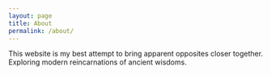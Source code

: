```yaml
---
layout: page
title: About
permalink: /about/
---
```


This website is my best attempt to bring apparent opposites closer together. Exploring modern reincarnations of ancient wisdoms.
